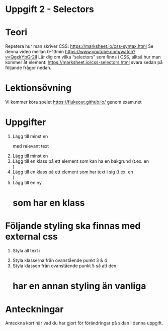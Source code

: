 # Uppgift 2 - Selectors

# Teori
Repetera hur man skriver CSS: https://marksheet.io/css-syntax.html 
Se denna video mellan 0-13min https://www.youtube.com/watch?v=QgxkYbGr2II 
Lär dig om vilka “selectors” som finns i CSS, alltså hur man kommer åt element: https://marksheet.io/css-selectors.html  svara sedan på följande frågor nedan.

# Lektionsövning
Vi kommer köra spelet https://flukeout.github.io/ genom exam.net

# Uppgifter 
1. Lägg till minst en <p> med relevant text
2. Lägg till minst en <div>
3. Lägg till en klass på ett element som kan ha en bakgrund (t.ex. en <div>)
4. Lägg till en klass på ett element som har text i sig (t.ex. en <div>)
5. Lägg till en ny <h1> som har en klass
   
# Följande styling ska finnas med external css
1. Styla all text i <p>
2. Styla klasserna från ovanstående punkt 3 & 4
3. Styla klassen från ovanstående punkt 5 så att den <h1> har en annan styling än vanliga <h1>

# Anteckningar
Anteckna kort här vad du har gjort för förändringar på sidan i denna uppgift.
